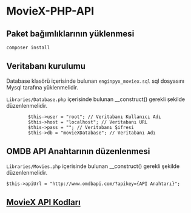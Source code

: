 # MovieX-PHP-API

## Paket bağımlıklarının yüklenmesi
```composer install```

## Veritabanı kurulumu
Database klasörü içerisinde bulunan ```enginpyx_moviex.sql``` sql dosyasını Mysql tarafına yüklenmelidir.

```Libraries/Database.php``` içerisinde bulunan  __construct() gerekli şekilde düzenlenmelidir.

```
        $this->user = "root"; // Veritabanı Kullanıcı Adı
        $this->host = "localhost"; // Veritabanı URL
        $this->pass = ""; // Veritabanı Şifresi
        $this->db = "movieXDatabase"; // Veritabanı Adı
```

## OMDB API Anahtarının düzenlenmesi
```Libraries/Movies.php``` içerisinde bulunan __construct() gerekli şekilde düzenlenmelidir.

```
$this->apiUrl = "http://www.omdbapi.com/?apikey={API Anahtarı}";
```

## [MovieX API Kodları](https://github.com/enginyenice/MovieX-Mobil-App-Ionic-Angular)
